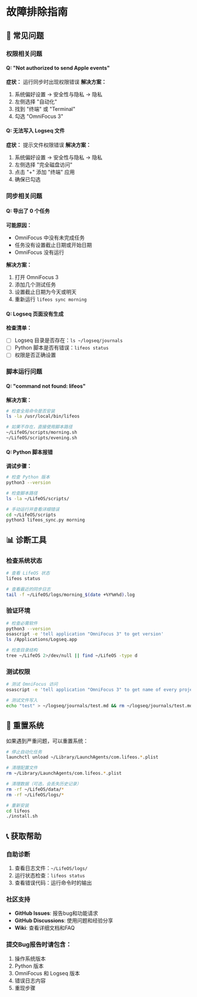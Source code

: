 # 故障排除指南

## 🔧 常见问题

### 权限相关问题

#### Q: "Not authorized to send Apple events"
**症状：** 运行同步时出现权限错误
**解决方案：**
1. 系统偏好设置 → 安全性与隐私 → 隐私
2. 左侧选择 "自动化"
3. 找到 "终端" 或 "Terminal"
4. 勾选 "OmniFocus 3"

#### Q: 无法写入 Logseq 文件
**症状：** 提示文件权限错误
**解决方案：**
1. 系统偏好设置 → 安全性与隐私 → 隐私
2. 左侧选择 "完全磁盘访问"
3. 点击 "+" 添加 "终端" 应用
4. 确保已勾选

### 同步相关问题

#### Q: 导出了 0 个任务
**可能原因：**
- OmniFocus 中没有未完成任务
- 任务没有设置截止日期或开始日期
- OmniFocus 没有运行

**解决方案：**
1. 打开 OmniFocus 3
2. 添加几个测试任务
3. 设置截止日期为今天或明天
4. 重新运行 `lifeos sync morning`

#### Q: Logseq 页面没有生成
**检查清单：**
- [ ] Logseq 目录是否存在：`ls ~/logseq/journals`
- [ ] Python 脚本是否有错误：`lifeos status`
- [ ] 权限是否正确设置

### 脚本运行问题

#### Q: "command not found: lifeos"
**解决方案：**
```bash
# 检查全局命令是否安装
ls -la /usr/local/bin/lifeos

# 如果不存在，直接使用脚本路径
~/LifeOS/scripts/morning.sh
~/LifeOS/scripts/evening.sh
```

#### Q: Python 脚本报错
**调试步骤：**
```bash
# 检查 Python 版本
python3 --version

# 检查脚本路径
ls -la ~/LifeOS/scripts/

# 手动运行并查看详细错误
cd ~/LifeOS/scripts
python3 lifeos_sync.py morning
```

## 📊 诊断工具

### 检查系统状态
```bash
# 查看 LifeOS 状态
lifeos status

# 查看最近的同步日志
tail -f ~/LifeOS/logs/morning_$(date +%Y%m%d).log
```

### 验证环境
```bash
# 检查必需软件
python3 --version
osascript -e 'tell application "OmniFocus 3" to get version'
ls /Applications/Logseq.app

# 检查目录结构
tree ~/LifeOS 2>/dev/null || find ~/LifeOS -type d
```

### 测试权限
```bash
# 测试 OmniFocus 访问
osascript -e 'tell application "OmniFocus 3" to get name of every project'

# 测试文件写入
echo "test" > ~/logseq/journals/test.md && rm ~/logseq/journals/test.md
```

## 🔄 重置系统

如果遇到严重问题，可以重置系统：

```bash
# 停止自动化任务
launchctl unload ~/Library/LaunchAgents/com.lifeos.*.plist

# 清理配置文件
rm ~/Library/LaunchAgents/com.lifeos.*.plist

# 清理数据（可选，会丢失历史记录）
rm -rf ~/LifeOS/data/*
rm -rf ~/LifeOS/logs/*

# 重新安装
cd lifeos
./install.sh
```

## 📞 获取帮助

### 自助诊断
1. 查看日志文件：`~/LifeOS/logs/`
2. 运行状态检查：`lifeos status`
3. 查看错误代码：运行命令时的输出

### 社区支持
- **GitHub Issues**: 报告bug和功能请求
- **GitHub Discussions**: 使用问题和经验分享
- **Wiki**: 查看详细文档和FAQ

### 提交Bug报告时请包含：
1. 操作系统版本
2. Python 版本
3. OmniFocus 和 Logseq 版本
4. 错误日志内容
5. 重现步骤